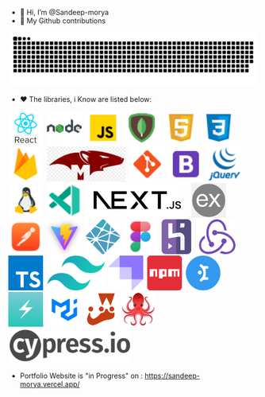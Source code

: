 - 👋 Hi, I’m @Sandeep-morya
- 📃 My Github contributions
 <img src="https://github.com/Sandeep-morya/Sandeep-morya/blob/main/public/plante.svg" alt="contributions"/>

- ❤️ The libraries, i Know are listed below:

[<img src="public/logos/react.png" alt="React" min-width="50px" height="70px" />](#)&nbsp;
[<img src="public/logos/node.png" alt="Node" min-width="50px" height="70px" />](#)&nbsp;
[<img src="public/logos/javascript.png" alt="Javascript" min-width="50px" height="70px" />](#)&nbsp;
[<img src="public/logos/mongo.png" alt="MongoDB" min-width="50px" height="70px" />](#)&nbsp;
[<img src="public/logos/html.png" alt="HTML" min-width="50px" height="70px" />](#)&nbsp;
[<img src="public/logos/css.png" alt="CSS" min-width="50px" height="70px" />](#)&nbsp;
[<img src="public/logos/firebase.png" alt="Firebase" min-width="50px" height="70px" />](#)&nbsp;
[<img src="public/logos/mongoose.png" alt="Mongoose" min-width="50px" height="70px" />](#)&nbsp;
[<img src="public/logos/git.png" alt="Git" min-width="50px" height="70px" />](#)&nbsp;
[<img src="public/logos/bootstrap.png" alt="Bootstrap" min-width="50px" height="70px" />](#)&nbsp;
[<img src="public/logos/jquery.png" alt="jQuery" min-width="50px" height="70px" />](#)&nbsp;
[<img src="public/logos/linux.png" alt="Linux" min-width="50px" height="70px" />](#)&nbsp;
[<img src="public/logos/vscode.png" alt="VSCode" min-width="50px" height="70px" />](#)&nbsp;
[<img src="public/logos/next.png" alt="Next_JS" min-width="50px" height="70px" />](#)&nbsp;
[<img src="public/logos/express.png" alt="Express" min-width="50px" height="70px" />](#)&nbsp;
[<img src="public/logos/postman.png" alt="Postman" min-width="50px" height="70px" />](#)&nbsp;
[<img src="public/logos/vite.png"  alt="Vite" min-width="50px" height="70px" />](#)&nbsp;
[<img src="public/logos/netlify.png"  alt="Netlify" min-width="50px" height="70px" />](#)
[<img src="public/logos/figma.png"  min-width="50px" height="70px" />](#)
[<img src="public/logos/heroku.png"  alt="Heroku" min-width="50px" height="70px" />](#)&nbsp;
[<img src="public/logos/redux.png"  alt="Redux" min-width="50px" height="70px" />](#)&nbsp;
[<img src="public/logos/typescript.png"  alt="Typescript" min-width="50px" height="70px" />](#)&nbsp;
[<img src="public/logos/tailwind.png" alt="Tailwind" min-width="50px" height="70px" />](#)&nbsp;
[<img src="public/logos/strapi.png"  alt="Strapi" min-width="50px" height="70px" />](#)&nbsp;
[<img src="public/logos/npm.png"  alt="NPM" min-width="50px" height="70px" />](#)&nbsp;
[<img src="public/logos/mantine-ui.png"  alt="MANTINE-UI" min-width="50px" height="70px" />](#)&nbsp;
[<img src="public/logos/chakra-ui.png"  alt="CHAKRA-UI" min-width="50px" height="70px" />](#)&nbsp;
[<img src="public/logos/material-ui.png"  alt="material-ui" min-width="50px" height="70px" />](#)&nbsp;
[<img src="public/logos/jest.png"  alt="JEST" min-width="50px" height="70px" />](#)&nbsp;
[<img src="public/logos/testing.png"  alt="Testing" min-width="50px" height="70px" />](#)&nbsp;
[<img src="public/logos/cypress.png"  alt="CYPRESS" min-width="50px" height="70px" />](#)&nbsp;

- Portfolio Website is "in Progress" on : https://sandeep-morya.vercel.app/
